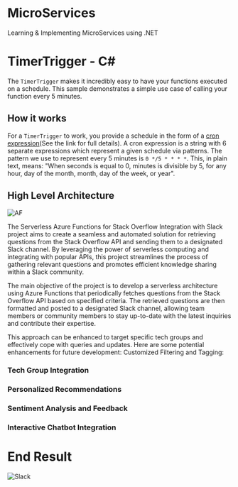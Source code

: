 # MicroServices
Learning &amp; Implementing MicroServices using .NET 
# TimerTrigger - C<span>#</span>

The `TimerTrigger` makes it incredibly easy to have your functions executed on a schedule. This sample demonstrates a simple use case of calling your function every 5 minutes.

## How it works

For a `TimerTrigger` to work, you provide a schedule in the form of a [cron expression](https://en.wikipedia.org/wiki/Cron#CRON_expression)(See the link for full details). A cron expression is a string with 6 separate expressions which represent a given schedule via patterns. The pattern we use to represent every 5 minutes is `0 */5 * * * *`. This, in plain text, means: "When seconds is equal to 0, minutes is divisible by 5, for any hour, day of the month, month, day of the week, or year".

## High Level Architecture
![AF](https://github.com/rajahir01/MicroServices/assets/66768536/e76d767d-dca4-4763-9b53-6ea592b84953)

The Serverless Azure Functions for Stack Overflow Integration with Slack project aims to create a seamless and automated solution for retrieving questions from the Stack Overflow API and sending them to a designated Slack channel. By leveraging the power of serverless computing and integrating with popular APIs, this project streamlines the process of gathering relevant questions and promotes efficient knowledge sharing within a Slack community.

The main objective of the project is to develop a serverless architecture using Azure Functions that periodically fetches questions from the Stack Overflow API based on specified criteria. The retrieved questions are then formatted and posted to a designated Slack channel, allowing team members or community members to stay up-to-date with the latest inquiries and contribute their expertise.

This approach can be enhanced to target specific tech groups and effectively cope with queries and updates. Here are some potential enhancements for future development:
Customized Filtering and Tagging:
### Tech Group Integration
### Personalized Recommendations
### Sentiment Analysis and Feedback
### Interactive Chatbot Integration


# End Result

![Slack](https://github.com/rajahir01/MicroServices/assets/66768536/ccd6b7bf-65e0-4187-8cd1-a58b58fdb27f)

